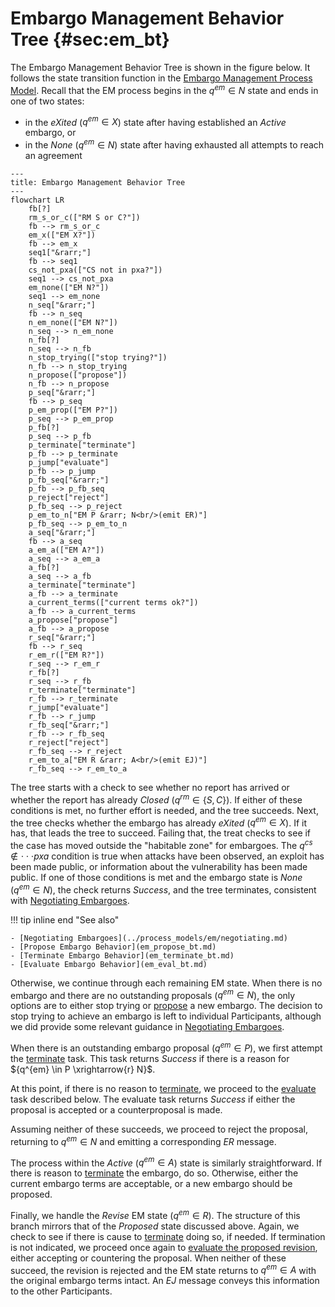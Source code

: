 # Embargo Management Behavior Tree {#sec:em_bt}

The Embargo Management Behavior Tree is shown in the figure below.
It follows the state transition function in the
[Embargo Management Process Model](../process_models/em/index.md#em-state-transitions).
Recall that the EM process begins in the $q^{em} \in N$ state and ends in one of two states:

-   in the *eXited* ($q^{em} \in X$) state after having established an
    *Active* embargo, or
-   in the *None* ($q^{em} \in N$) state after having exhausted all
    attempts to reach an agreement

```mermaid
---
title: Embargo Management Behavior Tree
---
flowchart LR
    fb[?]
    rm_s_or_c(["RM S or C?"])
    fb --> rm_s_or_c
    em_x(["EM X?"])
    fb --> em_x
    seq1["&rarr;"]
    fb --> seq1
    cs_not_pxa(["CS not in pxa?"])
    seq1 --> cs_not_pxa
    em_none(["EM N?"])
    seq1 --> em_none
    n_seq["&rarr;"]
    fb --> n_seq
    n_em_none(["EM N?"])
    n_seq --> n_em_none
    n_fb[?]
    n_seq --> n_fb
    n_stop_trying(["stop trying?"])
    n_fb --> n_stop_trying
    n_propose(["propose"])
    n_fb --> n_propose
    p_seq["&rarr;"]
    fb --> p_seq
    p_em_prop(["EM P?"])
    p_seq --> p_em_prop
    p_fb[?]
    p_seq --> p_fb
    p_terminate["terminate"]
    p_fb --> p_terminate
    p_jump["evaluate"]
    p_fb --> p_jump
    p_fb_seq["&rarr;"]
    p_fb --> p_fb_seq
    p_reject["reject"]
    p_fb_seq --> p_reject
    p_em_to_n["EM P &rarr; N<br/>(emit ER)"]
    p_fb_seq --> p_em_to_n
    a_seq["&rarr;"]
    fb --> a_seq
    a_em_a(["EM A?"])
    a_seq --> a_em_a
    a_fb[?]
    a_seq --> a_fb
    a_terminate["terminate"]
    a_fb --> a_terminate
    a_current_terms(["current terms ok?"])
    a_fb --> a_current_terms
    a_propose["propose"]
    a_fb --> a_propose
    r_seq["&rarr;"]
    fb --> r_seq
    r_em_r(["EM R?"])
    r_seq --> r_em_r
    r_fb[?]
    r_seq --> r_fb
    r_terminate["terminate"]
    r_fb --> r_terminate
    r_jump["evaluate"]
    r_fb --> r_jump
    r_fb_seq["&rarr;"]
    r_fb --> r_fb_seq
    r_reject["reject"]
    r_fb_seq --> r_reject
    r_em_to_a["EM R &rarr; A<br/>(emit EJ)"]
    r_fb_seq --> r_em_to_a
```

The tree starts with a check to see whether no report has arrived or
whether the report has already *Closed* ($q^{rm} \in \{S{,}C\}$). If
either of these conditions is met, no further effort is needed, and the
tree succeeds. Next, the tree checks whether the embargo has already
*eXited* ($q^{em} \in X$). If it has, that leads the tree to succeed.
Failing that, the treat checks to see if the case has moved outside the
"habitable zone" for embargoes. The ${q^{cs}\not\in\cdot\cdot\cdot pxa}$
condition is true when attacks have been observed, an exploit has been
made public, or information about the vulnerability has been made
public. If one of those conditions is met and the embargo state is
*None* ($q^{em} \in N$), the check returns *Success*, and the tree
terminates, consistent with
[Negotiating Embargoes](../process_models/em/negotiating.md).

!!! tip inline end "See also"

    - [Negotiating Embargoes](../process_models/em/negotiating.md)
    - [Propose Embargo Behavior](em_propose_bt.md)
    - [Terminate Embargo Behavior](em_terminate_bt.md)
    - [Evaluate Embargo Behavior](em_eval_bt.md)

Otherwise, we continue through each remaining EM state. 
When there is no embargo and there are no outstanding proposals ($q^{em} \in N$), the only options are to
either stop trying or [propose](em_propose_bt.md) a new embargo.
The decision to stop trying to achieve an embargo is left to individual Participants, although we did provide some relevant guidance in
[Negotiating Embargoes](../process_models/em/negotiating.md).

When there is an outstanding embargo proposal ($q^{em} \in P$), we first attempt the [terminate](em_terminate_bt.md) task.
This task returns *Success* if there is a reason for ${q^{em} \in P \xrightarrow{r} N}$.

At this point, if there is no reason to [terminate](em_terminate_bt.md),
we proceed to the [evaluate](em_eval_bt.md) task described below.
The evaluate task returns *Success* if either the proposal is accepted or a counterproposal is made.

Assuming neither of these succeeds, we proceed to reject the proposal, returning to
$q^{em} \in N$ and emitting a corresponding $ER$ message.

The process within the *Active* ($q^{em} \in A$) state is similarly straightforward.
If there is reason to [terminate](em_terminate_bt.md) the embargo, do so.
Otherwise, either the current embargo terms are acceptable, or a new embargo should be proposed.

Finally, we handle the *Revise* EM state ($q^{em} \in R$).
The structure of this branch mirrors that of the *Proposed* state discussed above.
Again, we check to see if there is cause to [terminate](em_terminate_bt.md) doing so, if needed.
If termination is not indicated, we proceed once again to [evaluate the proposed revision](em_eval_bt.md), either accepting
or countering the proposal. 
When neither of these succeed, the revision is rejected and the EM state returns to $q^{em} \in A$ with the
original embargo terms intact.
An $EJ$ message conveys this information to the other Participants.

